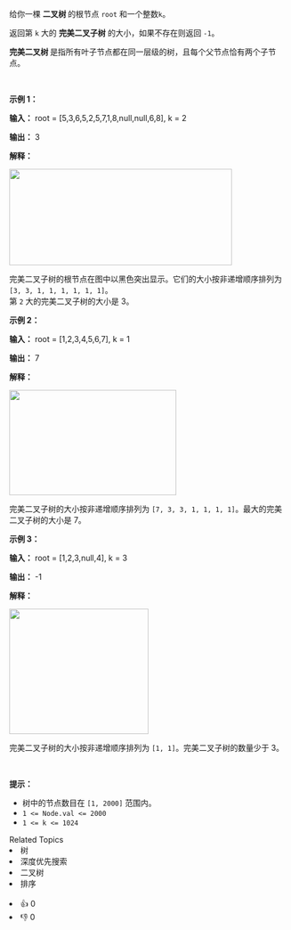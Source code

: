 <p>给你一棵 <strong>二叉树 </strong>的根节点 <code>root</code> 和一个整数<code>k</code>。</p>

<p>返回第 <code>k</code> 大的 <strong>完美二叉</strong><span data-keyword="subtree"><strong>子树</strong> </span>的大小，如果不存在则返回 <code>-1</code>。</p>

<p><strong>完美二叉树 </strong>是指所有叶子节点都在同一层级的树，且每个父节点恰有两个子节点。</p>

<p>&nbsp;</p>

<p><strong class="example">示例 1：</strong></p>

<div class="example-block"> 
 <p><strong>输入：</strong> <span class="example-io">root = [5,3,6,5,2,5,7,1,8,null,null,6,8], k = 2</span></p> 
</div>

<p><strong>输出：</strong> <span class="example-io">3</span></p>

<p><strong>解释：</strong></p>

<p><img alt="" src="https://assets.leetcode.com/uploads/2024/10/14/tmpresl95rp-1.png" style="width: 400px; height: 173px;" /></p>

<p>完美二叉子树的根节点在图中以黑色突出显示。它们的大小按非递增顺序排列为 <code>[3, 3, 1, 1, 1, 1, 1, 1]</code>。<br /> 第 <code>2</code> 大的完美二叉子树的大小是 3。</p>

<p><strong class="example">示例 2：</strong></p>

<div class="example-block"> 
 <p><strong>输入：</strong> <span class="example-io">root = [1,2,3,4,5,6,7], k = 1</span></p> 
</div>

<p><strong>输出：</strong> <span class="example-io">7</span></p>

<p><strong>解释：</strong></p>

<p><img alt="" src="https://assets.leetcode.com/uploads/2024/10/14/tmp_s508x9e-1.png" style="width: 300px; height: 189px;" /></p>

<p>完美二叉子树的大小按非递增顺序排列为 <code>[7, 3, 3, 1, 1, 1, 1]</code>。最大的完美二叉子树的大小是 7。</p>

<p><strong class="example">示例 3：</strong></p>

<div class="example-block"> 
 <p><strong>输入：</strong> <span class="example-io">root = [1,2,3,null,4], k = 3</span></p> 
</div>

<p><strong>输出：</strong> <span class="example-io">-1</span></p>

<p><strong>解释：</strong></p>

<p><img alt="" src="https://assets.leetcode.com/uploads/2024/10/14/tmp74xnmpj4-1.png" style="width: 250px; height: 225px;" /></p>

<p>完美二叉子树的大小按非递增顺序排列为 <code>[1, 1]</code>。完美二叉子树的数量少于 3。</p>

<p>&nbsp;</p>

<p><strong>提示：</strong></p>

<ul> 
 <li>树中的节点数目在 <code>[1, 2000]</code> 范围内。</li> 
 <li><code>1 &lt;= Node.val &lt;= 2000</code></li> 
 <li><code>1 &lt;= k &lt;= 1024</code></li> 
</ul>

<div><div>Related Topics</div><div><li>树</li><li>深度优先搜索</li><li>二叉树</li><li>排序</li></div></div><br><div><li>👍 0</li><li>👎 0</li></div>